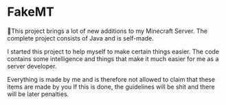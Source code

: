 # FakeMT
💼This project brings a lot of new additions to my Minecraft Server. The complete project consists of Java and is self-made.

I started this project to help myself to make certain things easier.
The code contains some intelligence and things that make it much easier for me as a server developer.

Everything is made by me and is therefore not allowed to claim that these items are made by you
If this is done, the guidelines will be shit and there will be later penalties.
